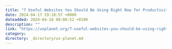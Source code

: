 ```yaml
---
title: "7 Useful Websites You Should Be Using Right Now for Productivity"
date: 2024-04-17 19:18:57 +0000
dateadded: 2024-04-18 00:00:52 +0100
description: ""
link: "https://uxplanet.org/7-useful-websites-you-should-be-using-right-now-for-productivity-c5bf3fb2fcf9?source=rss----819cc2aaeee0---4"
category:
directory: _directory/ux-planet.md
---
```

